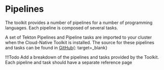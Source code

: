 # Pipelines

The toolkit provides a number of pipelines for a number of programming languages.  Each pipeline is composed of several tasks.

A set of Tekton Pipelines and Pipeline tasks are imported to your cluster when the Cloud-Native Toolkit is installed.  The source for these pipelines and tasks can be found in [GitHub](https://github.com/IBM/ibm-garage-tekton-tasks){: target=_blank}

!!!Todo
    Add a breakdown of the pipelines and tasks provided by the Toolkit.  Each pipeline and task should have a separate reference page
